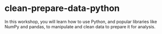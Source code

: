 # clean-prepare-data-python
In this workshop, you will learn how to use Python, and popular libraries like NumPy and pandas, to manipulate and clean data to prepare it for analysis.
